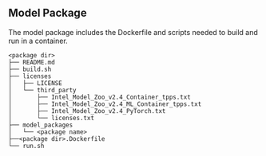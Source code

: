 ## Model Package

The model package includes the Dockerfile and scripts needed to build and
run <model name> <mode> in a container.
```
<package dir>
├── README.md
├── build.sh
├── licenses
│   ├── LICENSE
│   └── third_party
│       ├── Intel_Model_Zoo_v2.4_Container_tpps.txt
│       ├── Intel_Model_Zoo_v2.4_ML_Container_tpps.txt
│       ├── Intel_Model_Zoo_v2.4_PyTorch.txt
│       └── licenses.txt
├── model_packages
│   └── <package name>
├──<package dir>.Dockerfile
└── run.sh
```
